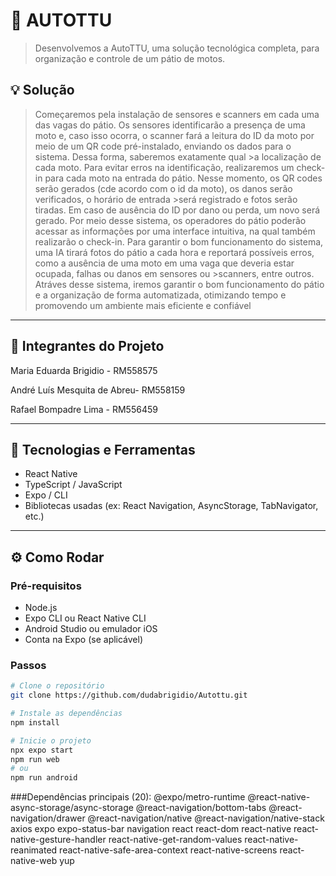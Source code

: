 # 📱 AUTOTTU

> Desenvolvemos a AutoTTU, uma solução tecnológica completa, para organização e controle de um pátio de motos.

## 💡 Solução

> Começaremos pela instalação de sensores e scanners em cada uma das vagas do pátio.
>Os sensores identificarão a presença de uma moto e, caso isso ocorra, o scanner fará a leitura do ID da moto por meio de um QR code pré-instalado, enviando os dados para o sistema. Dessa forma, saberemos exatamente qual >a localização de cada moto.
>Para evitar erros na identificação, realizaremos um check-in para cada moto na entrada do pátio. Nesse momento, os QR codes serão gerados (cde acordo com o id da moto), os danos serão verificados, o horário de entrada >será registrado e fotos serão tiradas. Em caso de ausência do ID por dano ou perda, um novo será gerado.
>Por meio desse sistema, os operadores do pátio poderão acessar as informações por uma interface intuitiva, na qual também realizarão o check-in.
>Para garantir o bom funcionamento do sistema, uma IA tirará fotos do pátio a cada hora e reportará possíveis erros, como a ausência de uma moto em uma vaga que deveria estar ocupada, falhas ou danos em sensores ou >scanners, entre outros.
>Atráves desse sistema, iremos garantir o bom funcionamento do pátio e a organização de forma automatizada, otimizando tempo e promovendo um ambiente mais eficiente e confiável

---

## 🧪 Integrantes do Projeto

Maria Eduarda Brigidio - RM558575 

André Luís Mesquita de Abreu- RM558159

Rafael Bompadre Lima - RM556459

---

## 🚀 Tecnologias e Ferramentas

- React Native
- TypeScript / JavaScript
- Expo / CLI
- Bibliotecas usadas (ex: React Navigation, AsyncStorage, TabNavigator, etc.)


---

## ⚙️ Como Rodar

### Pré-requisitos

- Node.js
- Expo CLI ou React Native CLI
- Android Studio ou emulador iOS
- Conta na Expo (se aplicável)

### Passos

```bash
# Clone o repositório
git clone https://github.com/dudabrigidio/Autottu.git

# Instale as dependências
npm install

# Inicie o projeto
npx expo start
npm run web
# ou
npm run android
```

###Dependências principais (20):
@expo/metro-runtime
@react-native-async-storage/async-storage
@react-navigation/bottom-tabs
@react-navigation/drawer
@react-navigation/native
@react-navigation/native-stack
axios
expo
expo-status-bar
navigation
react
react-dom
react-native
react-native-gesture-handler
react-native-get-random-values
react-native-reanimated
react-native-safe-area-context
react-native-screens
react-native-web
yup
